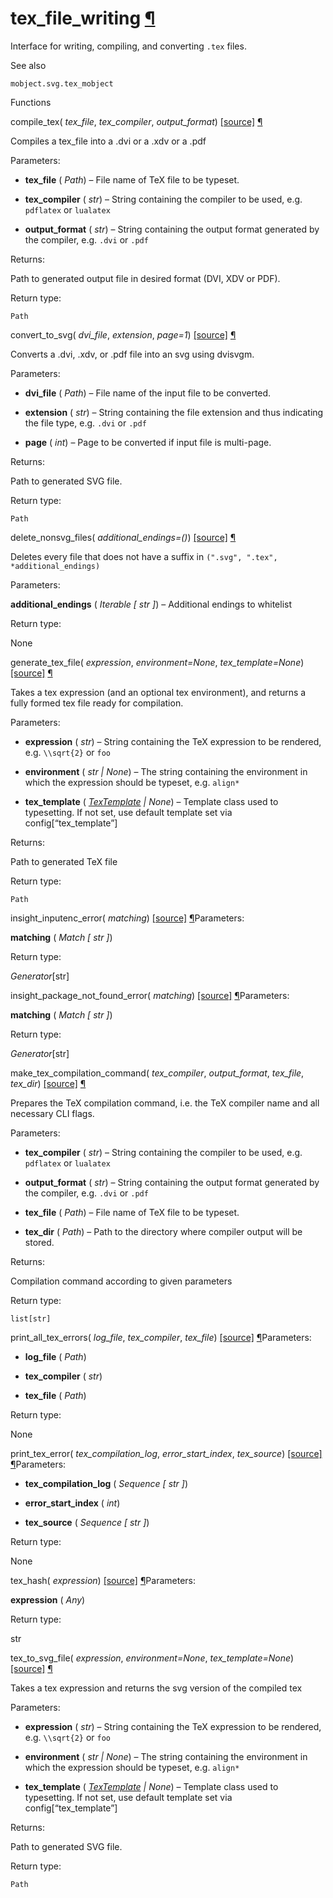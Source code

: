 # tex\_file\_writing [¶](https://docs.manim.community/en/stable/reference/manim.utils.tex_file_writing.html\#module-manim.utils.tex_file_writing "Link to this heading")

Interface for writing, compiling, and converting `.tex` files.

See also

`mobject.svg.tex_mobject`

Functions

compile\_tex( _tex\_file_, _tex\_compiler_, _output\_format_) [\[source\]](https://docs.manim.community/en/stable/_modules/manim/utils/tex_file_writing.html#compile_tex) [¶](https://docs.manim.community/en/stable/reference/manim.utils.tex_file_writing.html#manim.utils.tex_file_writing.compile_tex "Link to this definition")

Compiles a tex\_file into a .dvi or a .xdv or a .pdf

Parameters:

- **tex\_file** ( _Path_) – File name of TeX file to be typeset.

- **tex\_compiler** ( _str_) – String containing the compiler to be used, e.g. `pdflatex` or `lualatex`

- **output\_format** ( _str_) – String containing the output format generated by the compiler, e.g. `.dvi` or `.pdf`


Returns:

Path to generated output file in desired format (DVI, XDV or PDF).

Return type:

`Path`

convert\_to\_svg( _dvi\_file_, _extension_, _page=1_) [\[source\]](https://docs.manim.community/en/stable/_modules/manim/utils/tex_file_writing.html#convert_to_svg) [¶](https://docs.manim.community/en/stable/reference/manim.utils.tex_file_writing.html#manim.utils.tex_file_writing.convert_to_svg "Link to this definition")

Converts a .dvi, .xdv, or .pdf file into an svg using dvisvgm.

Parameters:

- **dvi\_file** ( _Path_) – File name of the input file to be converted.

- **extension** ( _str_) – String containing the file extension and thus indicating the file type, e.g. `.dvi` or `.pdf`

- **page** ( _int_) – Page to be converted if input file is multi-page.


Returns:

Path to generated SVG file.

Return type:

`Path`

delete\_nonsvg\_files( _additional\_endings=()_) [\[source\]](https://docs.manim.community/en/stable/_modules/manim/utils/tex_file_writing.html#delete_nonsvg_files) [¶](https://docs.manim.community/en/stable/reference/manim.utils.tex_file_writing.html#manim.utils.tex_file_writing.delete_nonsvg_files "Link to this definition")

Deletes every file that does not have a suffix in `(".svg", ".tex", *additional_endings)`

Parameters:

**additional\_endings** ( _Iterable_ _\[_ _str_ _\]_) – Additional endings to whitelist

Return type:

None

generate\_tex\_file( _expression_, _environment=None_, _tex\_template=None_) [\[source\]](https://docs.manim.community/en/stable/_modules/manim/utils/tex_file_writing.html#generate_tex_file) [¶](https://docs.manim.community/en/stable/reference/manim.utils.tex_file_writing.html#manim.utils.tex_file_writing.generate_tex_file "Link to this definition")

Takes a tex expression (and an optional tex environment),
and returns a fully formed tex file ready for compilation.

Parameters:

- **expression** ( _str_) – String containing the TeX expression to be rendered, e.g. `\\sqrt{2}` or `foo`

- **environment** ( _str_ _\|_ _None_) – The string containing the environment in which the expression should be typeset, e.g. `align*`

- **tex\_template** ( [_TexTemplate_](https://docs.manim.community/en/stable/reference/manim.utils.tex.TexTemplate.html#manim.utils.tex.TexTemplate "manim.utils.tex.TexTemplate") _\|_ _None_) – Template class used to typesetting. If not set, use default template set via config\[“tex\_template”\]


Returns:

Path to generated TeX file

Return type:

`Path`

insight\_inputenc\_error( _matching_) [\[source\]](https://docs.manim.community/en/stable/_modules/manim/utils/tex_file_writing.html#insight_inputenc_error) [¶](https://docs.manim.community/en/stable/reference/manim.utils.tex_file_writing.html#manim.utils.tex_file_writing.insight_inputenc_error "Link to this definition")Parameters:

**matching** ( _Match_ _\[_ _str_ _\]_)

Return type:

_Generator_\[str\]

insight\_package\_not\_found\_error( _matching_) [\[source\]](https://docs.manim.community/en/stable/_modules/manim/utils/tex_file_writing.html#insight_package_not_found_error) [¶](https://docs.manim.community/en/stable/reference/manim.utils.tex_file_writing.html#manim.utils.tex_file_writing.insight_package_not_found_error "Link to this definition")Parameters:

**matching** ( _Match_ _\[_ _str_ _\]_)

Return type:

_Generator_\[str\]

make\_tex\_compilation\_command( _tex\_compiler_, _output\_format_, _tex\_file_, _tex\_dir_) [\[source\]](https://docs.manim.community/en/stable/_modules/manim/utils/tex_file_writing.html#make_tex_compilation_command) [¶](https://docs.manim.community/en/stable/reference/manim.utils.tex_file_writing.html#manim.utils.tex_file_writing.make_tex_compilation_command "Link to this definition")

Prepares the TeX compilation command, i.e. the TeX compiler name
and all necessary CLI flags.

Parameters:

- **tex\_compiler** ( _str_) – String containing the compiler to be used, e.g. `pdflatex` or `lualatex`

- **output\_format** ( _str_) – String containing the output format generated by the compiler, e.g. `.dvi` or `.pdf`

- **tex\_file** ( _Path_) – File name of TeX file to be typeset.

- **tex\_dir** ( _Path_) – Path to the directory where compiler output will be stored.


Returns:

Compilation command according to given parameters

Return type:

`list[str]`

print\_all\_tex\_errors( _log\_file_, _tex\_compiler_, _tex\_file_) [\[source\]](https://docs.manim.community/en/stable/_modules/manim/utils/tex_file_writing.html#print_all_tex_errors) [¶](https://docs.manim.community/en/stable/reference/manim.utils.tex_file_writing.html#manim.utils.tex_file_writing.print_all_tex_errors "Link to this definition")Parameters:

- **log\_file** ( _Path_)

- **tex\_compiler** ( _str_)

- **tex\_file** ( _Path_)


Return type:

None

print\_tex\_error( _tex\_compilation\_log_, _error\_start\_index_, _tex\_source_) [\[source\]](https://docs.manim.community/en/stable/_modules/manim/utils/tex_file_writing.html#print_tex_error) [¶](https://docs.manim.community/en/stable/reference/manim.utils.tex_file_writing.html#manim.utils.tex_file_writing.print_tex_error "Link to this definition")Parameters:

- **tex\_compilation\_log** ( _Sequence_ _\[_ _str_ _\]_)

- **error\_start\_index** ( _int_)

- **tex\_source** ( _Sequence_ _\[_ _str_ _\]_)


Return type:

None

tex\_hash( _expression_) [\[source\]](https://docs.manim.community/en/stable/_modules/manim/utils/tex_file_writing.html#tex_hash) [¶](https://docs.manim.community/en/stable/reference/manim.utils.tex_file_writing.html#manim.utils.tex_file_writing.tex_hash "Link to this definition")Parameters:

**expression** ( _Any_)

Return type:

str

tex\_to\_svg\_file( _expression_, _environment=None_, _tex\_template=None_) [\[source\]](https://docs.manim.community/en/stable/_modules/manim/utils/tex_file_writing.html#tex_to_svg_file) [¶](https://docs.manim.community/en/stable/reference/manim.utils.tex_file_writing.html#manim.utils.tex_file_writing.tex_to_svg_file "Link to this definition")

Takes a tex expression and returns the svg version of the compiled tex

Parameters:

- **expression** ( _str_) – String containing the TeX expression to be rendered, e.g. `\\sqrt{2}` or `foo`

- **environment** ( _str_ _\|_ _None_) – The string containing the environment in which the expression should be typeset, e.g. `align*`

- **tex\_template** ( [_TexTemplate_](https://docs.manim.community/en/stable/reference/manim.utils.tex.TexTemplate.html#manim.utils.tex.TexTemplate "manim.utils.tex.TexTemplate") _\|_ _None_) – Template class used to typesetting. If not set, use default template set via config\[“tex\_template”\]


Returns:

Path to generated SVG file.

Return type:

`Path`